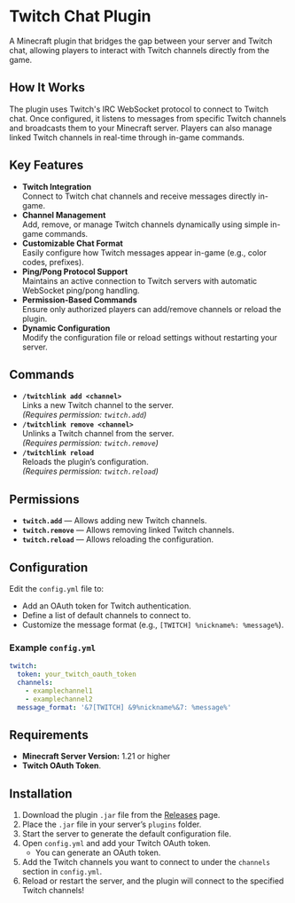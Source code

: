 # Twitch Chat Plugin

A Minecraft plugin that bridges the gap between your server and Twitch chat, allowing players to interact with Twitch channels directly from the game.

## How It Works
The plugin uses Twitch's IRC WebSocket protocol to connect to Twitch chat. Once configured, it listens to messages from specific Twitch channels and broadcasts them to your Minecraft server. Players can also manage linked Twitch channels in real-time through in-game commands.

## Key Features
- **Twitch Integration**  
  Connect to Twitch chat channels and receive messages directly in-game.  
- **Channel Management**  
  Add, remove, or manage Twitch channels dynamically using simple in-game commands.  
- **Customizable Chat Format**  
  Easily configure how Twitch messages appear in-game (e.g., color codes, prefixes).  
- **Ping/Pong Protocol Support**  
  Maintains an active connection to Twitch servers with automatic WebSocket ping/pong handling.  
- **Permission-Based Commands**  
  Ensure only authorized players can add/remove channels or reload the plugin.  
- **Dynamic Configuration**  
  Modify the configuration file or reload settings without restarting your server.

## Commands
- **`/twitchlink add <channel>`**  
  Links a new Twitch channel to the server.  
  *(Requires permission: `twitch.add`)*  
- **`/twitchlink remove <channel>`**  
  Unlinks a Twitch channel from the server.  
  *(Requires permission: `twitch.remove`)*  
- **`/twitchlink reload`**  
  Reloads the plugin’s configuration.  
  *(Requires permission: `twitch.reload`)*  

## Permissions
- **`twitch.add`** — Allows adding new Twitch channels.  
- **`twitch.remove`** — Allows removing linked Twitch channels.  
- **`twitch.reload`** — Allows reloading the configuration.  

## Configuration
Edit the `config.yml` file to:
- Add an OAuth token for Twitch authentication.  
- Define a list of default channels to connect to.  
- Customize the message format (e.g., `[TWITCH] %nickname%: %message%`).  

### Example `config.yml`
```yaml
twitch:
  token: your_twitch_oauth_token
  channels:
    - examplechannel1
    - examplechannel2
  message_format: '&7[TWITCH] &9%nickname%&7: %message%'
```


## Requirements
- **Minecraft Server Version:** 1.21 or higher  
- **Twitch OAuth Token**.  

## Installation
1. Download the plugin `.jar` file from the [Releases](#) page.  
2. Place the `.jar` file in your server’s `plugins` folder.  
3. Start the server to generate the default configuration file.  
4. Open `config.yml` and add your Twitch OAuth token.  
   - You can generate an OAuth token.
5. Add the Twitch channels you want to connect to under the `channels` section in `config.yml`.  
6. Reload or restart the server, and the plugin will connect to the specified Twitch channels!  
